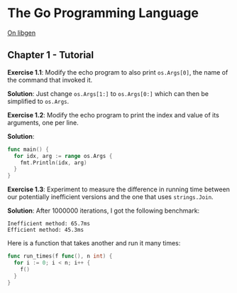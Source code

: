# The Go Programming Language

[On libgen](http://libgen.is/search.php?req=The+go+programming+language&lg_topic=libgen&open=0&view=simple&res=25&phrase=1&column=def)

## Chapter 1 - Tutorial

**Exercise 1.1**: Modify the echo program to also print `os.Args[0]`, the name of the command that invoked it.

**Solution**: Just change `os.Args[1:]` to `os.Args[0:]` which can then be
simplified to `os.Args`.

**Exercise 1.2**: Modify the echo program to print the index and value of its arguments, one per line.

**Solution**:

```go
func main() {
  for idx, arg := range os.Args {
    fmt.Println(idx, arg)
  }
}
```

**Exercise 1.3**: Experiment to measure the difference in running time between
our potentially inefficient versions and the one that uses `strings.Join`.

**Solution**: After 1000000 iterations, I got the following benchmark:

```
Inefficient method: 65.7ms
Efficient method: 45.3ms
```

Here is a function that takes another and run it many times:

```go
func run_times(f func(), n int) {
  for i := 0; i < n; i++ {
    f()
  }
}
```
